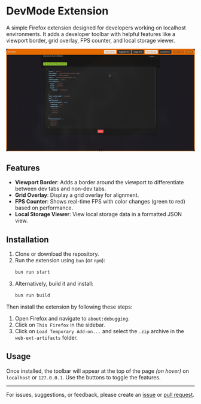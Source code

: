 
# DevMode Extension

A simple Firefox extension designed for developers working on localhost environments. It adds a developer toolbar with helpful features like a viewport border, grid overlay, FPS counter, and local storage viewer.

![devmode](devmode.png)

## Features
- **Viewport Border**: Adds a border around the viewport to differentiate between dev tabs and non-dev tabs.
- **Grid Overlay**: Display a grid overlay for alignment.
- **FPS Counter**: Shows real-time FPS with color changes (green to red) based on performance.
- **Local Storage Viewer**: View local storage data in a formatted JSON view.

## Installation
1. Clone or download the repository.
2. Run the extension using `bun` (or `npm`):
   ```bash
   bun run start
   ```
3. Alternatively, build it and install:
   ```bash
   bun run build
   ```
Then install the extension by following these steps:
1. Open Firefox and navigate to `about:debugging`.
2. Click on `This Firefox` in the sidebar.
3. Click on `Load Temporary Add-on...` and select the `.zip` archive in the `web-ext-artifacts` folder.

## Usage
Once installed, the toolbar will appear at the top of the page _(on hover)_ on `localhost` or `127.0.0.1`. Use the buttons to toggle the features.

---
For issues, suggestions, or feedback, please create an [issue](https://github.com/d7omdev/devmode/issues) or [pull request](https://github.com/d7omdev/devmode/pulls).



